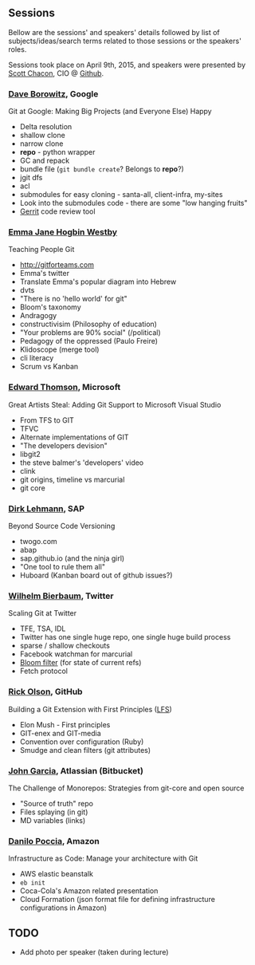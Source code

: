 
## Sessions

Bellow are the sessions' and speakers' details followed by list of subjects/ideas/search terms related to those sessions or the speakers' roles.

Sessions took place on April 9th, 2015, and speakers were presented by [Scott Chacon](https://twitter.com/chacon), CIO @ [Github](https://github.com/schacon).


### [Dave Borowitz](https://twitter.com/daveborowitz), Google

Git at Google: Making Big Projects (and Everyone Else) Happy

* Delta resolution
* shallow clone
* narrow clone
* **repo** - python wrapper
* GC and repack
* bundle file (`git bundle create`? Belongs to **repo**?)
* jgit dfs
* acl
* submodules for easy cloning - santa-all, client-infra, my-sites
* Look into the submodules code - there are some "low hanging fruits"
* [Gerrit](https://code.google.com/p/gerrit/) code review tool


### [Emma Jane Hogbin Westby](https://twitter.com/emmajanehw)

Teaching People Git

* http://gitforteams.com
* Emma's twitter
* Translate Emma's popular diagram into Hebrew
* dvts
* "There is no 'hello world' for git"
* Bloom's taxonomy
* Andragogy
* constructivisim (Philosophy of education)
* "Your problems are 90% social" (/political)
* Pedagogy of the oppressed (Paulo Freire)
* Klidoscope (merge tool)
* cli literacy
* Scrum vs Kanban

### [Edward Thomson](https://twitter.com/ethomson), Microsoft

Great Artists Steal: Adding Git Support to Microsoft Visual Studio

* From TFS to GIT
* TFVC
* Alternate implementations of GIT
* "The developers devision"
* libgit2
* the steve balmer's 'developers' video
* clink
* git origins, timeline vs marcurial
* git core


### [Dirk Lehmann](https://twitter.com/doergn), SAP

Beyond Source Code Versioning

* twogo.com
* abap
* sap.github.io (and the ninja girl)
* "One tool to rule them all"
* Huboard (Kanban board out of github issues?)


### [Wilhelm Bierbaum](https://twitter.com/wil), Twitter

Scaling Git at Twitter

* TFE, TSA, IDL
* Twitter has one single huge repo, one single huge build process
* sparse / shallow checkouts
* Facebook watchman for marcurial
* [Bloom filter](http://en.wikipedia.org/wiki/Bloom_filter) (for state of current refs)
* Fetch protocol


### [Rick Olson](https://twitter.com/technoweenie), GitHub

Building a Git Extension with First Principles ([LFS](https://github.com/blog/1986-announcing-git-large-file-storage-lfs))

* Elon Mush - First principles
* GIT-enex and GIT-media
* Convention over configuration (Ruby)
* Smudge and clean filters (git attributes)


### [John Garcia](https://twitter.com/bitbucketeer), Atlassian (Bitbucket)

The Challenge of Monorepos: Strategies from git-core and open source

* "Source of truth" repo
* Files splaying (in git)
* MD variables (links)


### [Danilo Poccia](https://twitter.com/danilop), Amazon

Infrastructure as Code: Manage your architecture with Git

* AWS elastic beanstalk
* `eb init`
* Coca-Cola's Amazon related presentation
* Cloud Formation (json format file for defining infrastructure configurations in Amazon)



## TODO

* Add photo per speaker (taken during lecture)
